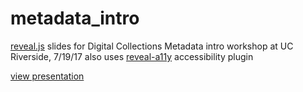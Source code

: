 # metadata_intro
[reveal.js](https://github.com/hakimel/reveal.js) slides for Digital Collections Metadata intro workshop at UC Riverside, 7/19/17
also uses [reveal-a11y](https://github.com/marcysutton/reveal-a11y) accessibility plugin

[view presentation](https://ngeraci.github.io/metadata_intro)

